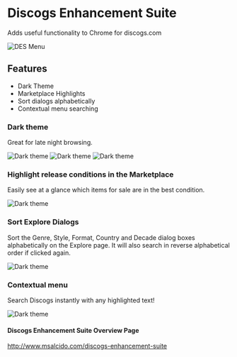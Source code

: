 # Discogs Enhancement Suite
Adds useful functionality to Chrome for discogs.com

![DES Menu](http://www.msalcido.com/github/DES-shots/menu.png?raw=true "The DES menu preview")

## Features
* Dark Theme
* Marketplace Highlights
* Sort dialogs alphabetically
* Contextual menu searching

### Dark theme
Great for late night browsing.

![Dark theme](http://www.msalcido.com/github/DES-shots/release-profile.png?raw=true "Dark theme preview")
![Dark theme](http://www.msalcido.com/github/DES-shots/wantlist.png?raw=true "Dark theme preview")
![Dark theme](http://www.msalcido.com/github/DES-shots/add-release.png?raw=true "Add release preview")

### Highlight release conditions in the Marketplace
Easily see at a glance which items for sale are in the best condition. 

![Dark theme](http://www.msalcido.com/github/DES-shots/highlights.png?raw=true "Marketplace Highlights preview")

### Sort Explore Dialogs
Sort the Genre, Style, Format, Country and Decade dialog boxes alphabetically on the Explore page. It will also search in reverse alphabetical order if clicked again.

![Dark theme](http://www.msalcido.com/github/DES-shots/explore-sort.png?raw=true "Sorting preview")

### Contextual menu
Search Discogs instantly with any highlighted text!

![Dark theme](http://www.msalcido.com/github/DES-shots/context-menu.png?raw=true "Contextual menu preview")

#### Discogs Enhancement Suite Overview Page
<http://www.msalcido.com/discogs-enhancement-suite>